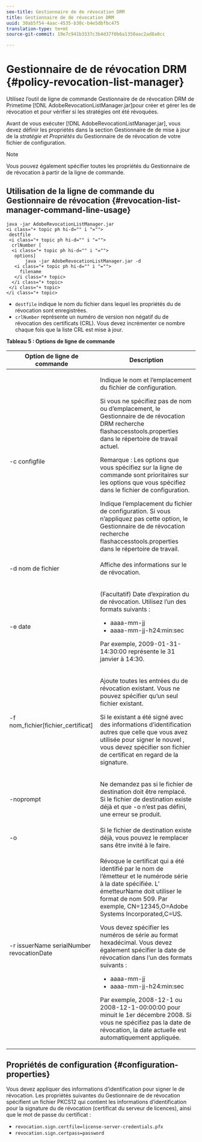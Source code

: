 ```yaml
---
seo-title: Gestionnaire de de révocation DRM
title: Gestionnaire de de révocation DRM
uuid: 30ab5f54-4aac-4535-b30c-b4e5dbfbc475
translation-type: tm+mt
source-git-commit: 19e7c941b3337c3b4d37f0b6a1350aac2ad8a0cc

---
```



# Gestionnaire de de révocation DRM {#policy-revocation-list-manager}

Utilisez l’outil de ligne de commande Gestionnaire de  de révocation DRM de Primetime [!DNL AdobeRevocationListManager.jar]pour créer et gérer les  de révocation et pour vérifier si les stratégies ont été révoquées.

Avant de vous exécuter [!DNL AdobeRevocationListManager.jar], vous devez définir les propriétés dans la section Gestionnaire de  de mise à jour de la *stratégie et Propriétés* du Gestionnaire de de révocation de votre fichier de configuration.

>[!NOTE]
>
>Vous pouvez également spécifier toutes les propriétés du Gestionnaire de  de révocation à partir de la ligne de commande.

## Utilisation de la ligne de commande du Gestionnaire  de révocation {#revocation-list-manager-command-line-usage}

```
java -jar AdobeRevocationListManager.jar 
<i class="+ topic ph hi-d="" i "="">
 destfile 
 <i class="+ topic ph hi-d="" i "="">
  crlNumber [
  <i class="+ topic ph hi-d="" i "="">
   options] 
       java -jar AdobeRevocationListManager.jar -d 
   <i class="+ topic ph hi-d="" i "="">
     filename
   </i class="+ topic>
  </i class="+ topic>
 </i class="+ topic>
</i class="+ topic>
```

* `destfile` indique le nom du fichier dans lequel les propriétés du de révocation sont enregistrées.
* `crlNumber` représente un numéro de version non négatif du de révocation des certificats (CRL). Vous devez incrémenter ce nombre chaque fois que la liste CRL est mise à jour.

**Tableau 5 : Options de ligne de commande**

<table frame="all" colsep="1" rowsep="1" class="+ topic/table adobe-d/table " id="table_a3y_wqy_n4">  
 <thead class="- topic/thead "> 
  <tr rowsep="1" class="- topic/row "> 
   <th colname="1" class="- topic/entry entry"> Option de ligne de commande </th> 
   <th colname="2" class="- topic/entry entry"> Description </th> 
  </tr> 
 </thead>
 <tbody class="- topic/tbody "> 
  <tr rowsep="1" class="- topic/row "> 
   <td colname="1" class="- topic/entry "><span class="+ topic/ph pr-d/codeph codeph">-c configfile</span> </td> 
   <td colname="2" class="- topic/entry "><p class="- topic/p ">Indique le nom et l’emplacement du fichier de configuration. </p><p class="- topic/p ">Si vous ne spécifiez pas de nom ou d’emplacement, le Gestionnaire de de révocation DRM recherche <span class="filepath"> flashaccesstools.properties</span> dans le répertoire de travail actuel. </p><p>Remarque :  Les options que vous spécifiez sur la ligne de commande sont prioritaires sur les options que vous spécifiez dans le fichier de configuration. </p>Indique l’emplacement du fichier de configuration. Si vous n’appliquez pas cette option, le Gestionnaire de  de révocation recherche <span class="filepath"> flashaccesstools.properties</span> dans le répertoire de travail. </td> 
  </tr> 
  <tr rowsep="1" class="- topic/row "> 
   <td colname="1" class="- topic/entry "><span class="+ topic/ph pr-d/codeph codeph">-d nom de fichier</span> </td> 
   <td colname="2" class="- topic/entry "> <p class="- topic/p ">Affiche des informations sur le  de révocation. </p> </td> 
  </tr> 
  <tr rowsep="1" class="- topic/row "> 
   <td colname="1" class="- topic/entry "><span class="+ topic/ph pr-d/codeph codeph">-e date</span> </td> 
   <td colname="2" class="- topic/entry "> <p class="- topic/p ">(Facultatif) Date d’expiration du de révocation. Utilisez l’un des formats suivants : 
     <ul id="ul_2C89F8183C3647C593CB67576D9DED07"> 
      <li id="li_A866F6CBCB464193A119A6609C8F3B2A"><span class="+ topic/ph pr-d/codeph codeph">aaaa-mm-jj</span> </li> 
      <li id="li_B5F9F6C995E64464838DDE447848F707"><span class="+ topic/ph pr-d/codeph codeph">aaaa-mm-jj-h24:min:sec</span> </li> 
     </ul>Par exemple, 2009-01-31-14:30:00 représente le 31 janvier à 14:30. </p> </td> 
  </tr> 
  <tr rowsep="1" class="- topic/row "> 
   <td colname="1" class="- topic/entry "><span class="codeph">-f nom_fichier[fichier_certificat]</span> </td> 
   <td colname="2" class="- topic/entry "> <p>Ajoute toutes les entrées du de révocation existant. Vous ne pouvez spécifier qu’un seul fichier existant. </p> <p class="- topic/p ">Si le existant a été signé avec des informations d’identification autres que celle que vous avez utilisée pour signer le nouvel , vous devez spécifier son fichier de certificat en regard de la signature. </p> </td> 
  </tr> 
  <tr rowsep="1" class="- topic/row "> 
   <td colname="1" class="- topic/entry "><span class="codeph"> -noprompt</span> </td> 
   <td colname="2" class="- topic/entry "> <p class="- topic/p ">Ne demandez pas si le fichier de destination doit être remplacé. Si le fichier de destination existe déjà et que <span class="codeph"> -o</span> n’est pas défini, une erreur se produit. </p> </td> 
  </tr> 
  <tr rowsep="1" class="- topic/row "> 
   <td colname="1" class="- topic/entry "><span class="codeph"> -o</span> </td> 
   <td colname="2" class="- topic/entry "> Si le fichier de destination existe déjà, vous pouvez le remplacer sans être invité à le faire. </td> 
  </tr> 
  <tr rowsep="0" class="- topic/row "> 
   <td colname="1" class="- topic/entry "><span class="codeph">-r issuerName serialNumber revocationDate</span> </td> 
   <td colname="2" class="- topic/entry "> <p class="- topic/p ">Révoque le certificat qui a été identifié par <span class="codeph"> le nom</span> de l’émetteur et le <span class="codeph"> numérode série</span> à la date spécifiée. L’ <span class="codeph"> émetteurName</span> doit utiliser le format de nom 509. Par exemple, <span class="codeph"> CN=12345,O=Adobe Systems Incorporated,C=US</span>. </p> <p>Vous devez spécifier les numéros de série au format hexadécimal. Vous devez également spécifier la date de révocation dans l’un des formats suivants : 
     <ul id="ul_1524FBC6818248F3A2B271243E649400"> 
      <li id="li_BC618EA2332D42A59B1B5434CAFFD2AF"><span class="+ topic/ph pr-d/codeph codeph">aaaa-mm-jj</span> </li> 
      <li id="li_97F77810D20C4CF2944EFCFF5DFAE467"><span class="+ topic/ph pr-d/codeph codeph">aaaa-mm-jj-h24:min:sec</span> </li> 
     </ul>Par exemple, 2008-12-1 ou 2008-12-1-00:00:00 pour minuit le 1er décembre 2008. Si vous ne spécifiez pas la date de révocation, la date actuelle est automatiquement appliquée. </p> </td> 
  </tr> 
 </tbody> 
</table>

## Propriétés de configuration {#configuration-properties}

Vous devez appliquer des informations d’identification pour signer le  de révocation. Les propriétés suivantes du Gestionnaire de  de révocation spécifient un fichier PKCS12 qui contient les informations d’identification pour la signature du de révocation (certificat du serveur de licences), ainsi que le mot de passe du certificat :

* `revocation.sign.certfile=license-server-credentials.pfx`
* `revocation.sign.certpass=password`
